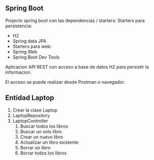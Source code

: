 
## Spring Boot
Projecto spring boot con las dependencias / starters:
Starters para persistencia:
* H2
* Spring data JPA
* Starters para web:
* Spring Web
* Spring Boot Dev Tools

Aplicacion API REST con acceso a base de datos H2 para persistir la informacion.

El acceso se puede realizar desde Postman o navegador.

## Entidad Laptop

1. Crear la clase Laptop
2. LaptopRepository
3. LaptopController
   1. Buscar todos los libros
   2. Buscar un solo libro
   3. Crear un nuevo libro
   4. Actualizar un libro existente
   5. Borrar un libro
   6. Borrar todos los libros
   

 